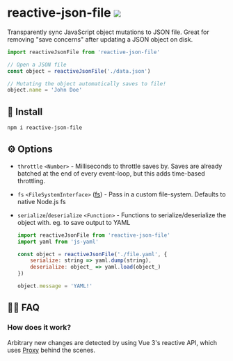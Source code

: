 # reactive-json-file <a href="https://npm.im/reactive-json-file"><img src="https://badgen.net/npm/v/reactive-json-file"></a>

Transparently sync JavaScript object mutations to JSON file. Great for removing "save concerns" after updating a JSON object on disk.

```js
import reactiveJsonFile from 'reactive-json-file'

// Open a JSON file
const object = reactiveJsonFile('./data.json')

// Mutating the object automatically saves to file!
object.name = 'John Doe'
```

## :rocket: Install
```sh
npm i reactive-json-file
```

## ⚙️ Options
- `throttle` `<Number>` - Milliseconds to throttle saves by. Saves are already batched at the end of every event-loop, but this adds time-based throttling.
- `fs` `<FileSystemInterface>` ([fs](https://nodejs.org/api/fs.html)) - Pass in a custom file-system. Defaults to native Node.js fs
- `serialize`/`deserialize` `<Function>` - Functions to serialize/deserialize the object with. eg. to save output to YAML

    ```js
    import reactiveJsonFile from 'reactive-json-file'
    import yaml from 'js-yaml'

    const object = reactiveJsonFile('./file.yaml', {
        serialize: string => yaml.dump(string),
        deserialize: object_ => yaml.load(object_)
    })

    object.message = 'YAML!'
    ```

## 🙋‍♀️ FAQ

### How does it work?
Arbitrary new changes are detected by using Vue 3's reactive API, which uses [Proxy](https://developer.mozilla.org/en-US/docs/Web/JavaScript/Reference/Global_Objects/Proxy) behind the scenes.
